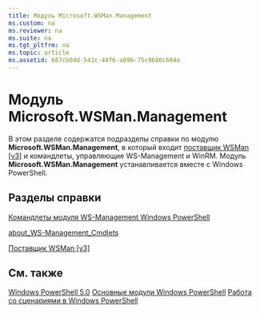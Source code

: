 ```yaml
---
title: Модуль Microsoft.WSMan.Management
ms.custom: na
ms.reviewer: na
ms.suite: na
ms.tgt_pltfrm: na
ms.topic: article
ms.assetid: 687cb04d-541c-44f6-a896-75c9686cb04e
---
```

# Модуль Microsoft.WSMan.Management
В этом разделе содержатся подразделы справки по модулю **Microsoft.WSMan.Management**, в который входит [поставщик WSMan [v3]](https://technet.microsoft.com/en-us/library/4c3d8d36-4f7a-4211-996f-64110e4b2eb7) и командлеты, управляющие WS-Management и WinRM. Модуль **Microsoft.WSMan.Management** устанавливается вместе с Windows PowerShell.

## Разделы справки
[Командлеты модуля WS-Management Windows PowerShell](http://go.microsoft.com/fwlink/?LinkID=245863)

[about_WS-Management_Cmdlets](https://technet.microsoft.com/en-us/library/6ed3370a-ea10-45a5-9493-696aeace27ed)

[Поставщик WSMan [v3]](https://technet.microsoft.com/en-us/library/4c3d8d36-4f7a-4211-996f-64110e4b2eb7)

## См. также
[Windows PowerShell 5.0](Windows-PowerShell-5.0.md)
[Основные модули Windows PowerShell](https://technet.microsoft.com/en-us/library/4b75f1e4-f327-48f3-92ab-bf5435094d41)
[Работа со сценариями в Windows PowerShell](../../getting-started/fundamental/Scripting-with-Windows-PowerShell.md)



<!--HONumber=May16_HO2-->


